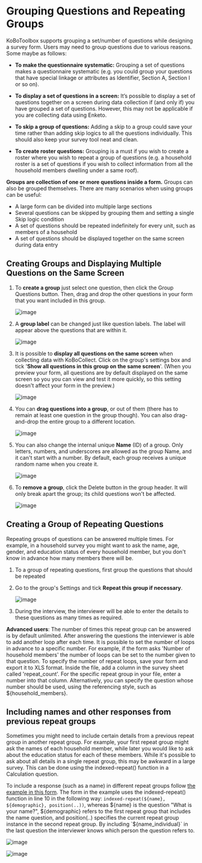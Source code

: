 # Grouping Questions and Repeating Groups

KoBoToolbox supports grouping a set/number of questions while designing a survey form. Users may need to group questions due to various reasons. Some maybe as follows: 

* **To make the questionnaire systematic:** Grouping a set of questions makes a questionnaire systematic (e.g. you could group your questions that have special linkage or attributes as Identifier, Section A, Section I or so on).

* **To display a set of questions in a screen:** It’s possible to display a set of questions together on a screen during data collection if (and only if) you have grouped a set of questions. However, this may not be applicable if you are collecting data using Enketo.

* **To skip a group of questions:** Adding a skip to a group could save your time rather than adding skip logics to all the questions individually. This should also keep your survey tool neat and clean.

* **To create roster questions:** Grouping is a must if you wish to create a roster where you wish to repeat a group of questions (e.g. a household roster is a set of questions if you wish to collect information from all the household members dwelling under a same roof). 

**Groups are collection of one or more questions inside a form.** Groups can also be grouped themselves. There are many scenarios when using groups can be useful:

* A large form can be divided into multiple large sections  
* Several questions can be skipped by grouping them and setting a single Skip logic condition  
* A set of questions should be repeated indefinitely for every unit, such as members of a household  
* A set of questions should be displayed together on the same screen during data entry  

## Creating Groups and Displaying Multiple Questions on the Same Screen

1. To **create a group** just select one question, then click the Group Questions button. Then, drag and drop the other questions in your form that you want included in this group.

    ![image](/images/group_repeat/create_group.png)
    
2. A **group label** can be changed just like question labels. The label will appear above the questions that are within it.

    ![image](/images/group_repeat/group_label.png)
    
3. It is possible to **display all questions on the same screen** when collecting data with KoBoCollect. Click on the group's settings box and tick '**Show all questions in this group on the same screen**'. (When you preview your form, all questions are by default displayed on the same screen so you you can view and test it more quickly, so this setting doesn't affect your form in the preview.)

    ![image](/images/group_repeat/all_group.png)
    
4. You can **drag questions into a group**, or out of them (there has to remain at least one question in the group though). You can also drag-and-drop the entire group to a different location.

    ![image](/images/group_repeat/drag.png)
    
5. You can also change the internal unique **Name** (ID) of a group. Only letters, numbers, and underscores are allowed as the group Name, and it can't start with a number. By default, each group receives a unique random name when you create it.

    ![image](/images/group_repeat/name.png)
    
6. To **remove a group**, click the Delete button in the group header. It will only break apart the group; its child questions won't be affected.

    ![image](/images/group_repeat/remove.png)

## Creating a Group of Repeating Questions

Repeating groups of questions can be answered multiple times. For example, in a household survey you might want to ask the name, age, gender, and education status of every household member, but you don't know in advance how many members there will be.

1. To a group of repeating questions, first group the questions that should be repeated  
2. Go to the group's Settings and tick **Repeat this group if necessary**.  

    ![image](/images/group_repeat/repeat.png)
    
3. During the interview, the interviewer will be able to enter the details to these questions as many times as required.  

**Advanced users**: The number of times this repeat group can be answered is by default unlimited. After answering the questions the interviewer is able to add another loop after each time. It is possible to set the number of loops in advance to a specific number. For example, if the form asks 'Number of household members' the number of loops can be set to the number given to that question. To specify the number of repeat loops, save your form and export it to XLS format. Inside the file, add a column in the survey sheet called 'repeat_count'. For the specific repeat group in your file, enter a number into that column. Alternatively, you can specify the question whose number should be used, using the referencing style, such as ${household_members}.

## Including names and other responses from previous repeat groups

Sometimes you might need to include certain details from a previous repeat group in another repeat group. For example, your first repeat group might ask the names of each household member, while later you would like to ask about the education status for each of these members. While it's possible to ask about all details in a single repeat group, this may be awkward in a large survey. This can be done using the indexed-repeat() function in a Calculation question.

To include a response (such as a name) in different repeat groups follow [the example in this form](https://docs.google.com/spreadsheets/d/1Q3XvzONEKxgJdzSF1mPUlWyqSnrcHlQM7ZBHE247qyE/edit). The form in the example uses the indexed-repeat() function in line 10 in the following way:  `indexed-repeat(${name}, ${demographic}, position(..))`, whereas ${name} is the question "What is your name?", ${demographic} refers to the first repeat group that includes the name question, and position(..) specifies the current repeat group instance in the second repeat group. By including `${name_individual}` in the last question the interviewer knows which person the question refers to.

![image](/images/group_repeat/preview_demographic.png)

![image](/images/group_repeat/preview_education.png)
